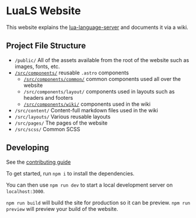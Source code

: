 # LuaLS Website

This website explains the [lua-language-server](https://github.com/LuaLS/lua-language-server) and documents it via a wiki.

## Project File Structure

- `/public/` All of the assets available from the root of the website such as images, fonts, etc.
- [`/src/components/`](./src/components/) reusable `.astro` components
  - [`/src/components/common/`](./src/components/common) common components used all over the website
  - `/src/components/layout/` components used in layouts such as headers and footers
  - [`/src/components/wiki/`](./src/components/wiki/) components used in the wiki
- `/src/content/` Content-full markdown files used in the wiki
- `/src/layouts/` Various reusable layouts
- `/src/pages/` The pages of the website
- `/src/scss/` Common SCSS

## Developing

See the [contributing guide](./docs/CONTRIBUTING.md)

To get started, run `npm i` to install the dependencies.

You can then use `npm run dev` to start a local development server on `localhost:3000`.

`npm run build` will build the site for production so it can be preview. `npm run preview` will preview your build of the website.
